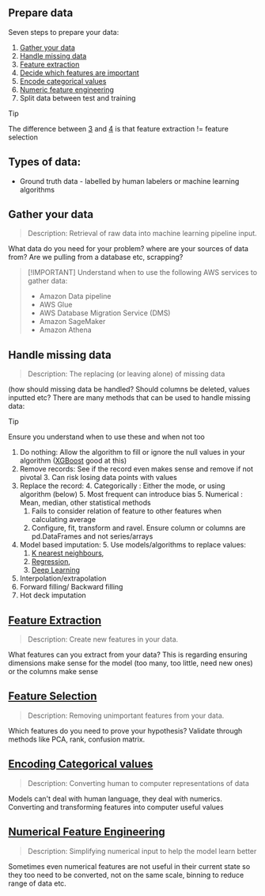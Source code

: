 ## Prepare data
Seven steps to prepare your data:
1. [Gather your data](#gather-your-data)
2. [Handle missing data](#handle-missing-data)
3. [Feature extraction](#feature-extraction)
4. [Decide which features are important](#feature-selection)
5. [Encode categorical values](#encoding-categorical-values)
6. [Numeric feature engineering](#numerical-feature-engineering)
7. Split data between test and training

> [!TIP]
> The difference between [3](#prepare-data) and [4](#prepare-data) is that feature extraction != feature selection

## Types of data:
- Ground truth data - labelled by human labelers or machine learning algorithms

## Gather your data

> Description: Retrieval of raw data into machine learning pipeline input.

What data do you need for your problem? where are your sources of data from? Are we pulling from a database etc, scrapping?

> [!IMPORTANT] Understand when to use the following AWS services to gather data:
> - Amazon Data pipeline
> - AWS Glue 
> - AWS Database Migration Service (DMS)
> - Amazon SageMaker
> - Amazon Athena

## Handle missing data

> Description: The replacing (or leaving alone) of missing data

(how should missing data be handled? Should columns be deleted, values inputted etc? There are many methods that can be 
used to handle missing data:

>[!TIP]
> Ensure you understand when to use these and when not too

1. Do nothing: Allow the algorithm to fill or ignore the null values in your algorithm ([XGBoost](../Machine_Learning/MLTheory/README.md#overview---ensembleboosting) good at this)
2. Remove records: See if the record even makes sense and remove if not pivotal
   3. Can risk losing data points with values
3. Replace the record:
   4. Categorically : Either the mode, or using algorithm (below)
      5. Most frequent can introduce bias
   5. Numerical : Mean, median, other statistical methods
      1. Fails to consider relation of feature to other features when calculating average
      2. Configure, fit, transform and ravel. Ensure column or columns are pd.DataFrames and not series/arrays
4. Model based imputation:
   5. Use models/algorithms to replace values: 
      1. [K nearest neighbours](../Machine_Learning/MLTheory/README.md#nearest-neighbour),
      2. [Regression](../Machine_Learning/MLTheory/README.md#linear-regression),
      3. [Deep Learning](../Machine_Learning/MLTheory/README.md#overview---deep-learning)
6. Interpolation/extrapolation
7. Forward filling/ Backward filling
8. Hot deck imputation

## [Feature Extraction](../Machine_Learning/MLTheory/README.md#feature-extraction--creation)

> Description: Create new features in your data. 

What features can you extract from your data? This is regarding ensuring dimensions make sense for the model (too many, too little, need new ones) or the columns make sense

## [Feature Selection](../Machine_Learning/MLTheory/README.md#feature-selection)

> Description: Removing unimportant features from your data. 

Which features do you need to prove your hypothesis? Validate through methods like PCA, rank, confusion matrix.

## [Encoding Categorical values](../Machine_Learning/MLTheory/README.md#encoding)

> Description: Converting human to computer representations of data

Models can't deal with human language, they deal with numerics. Converting and transforming features into computer useful values

## [Numerical Feature Engineering](../Machine_Learning/MLTheory/README.md#encoding)

> Description: Simplifying numerical input to help the model learn better

Sometimes even numerical features are not useful in their current state so they too need to be converted, not on the same 
scale, binning to reduce range of data etc. 